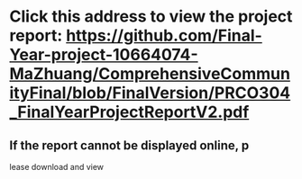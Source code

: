 # Click this address to view the project report: https://github.com/Final-Year-project-10664074-MaZhuang/ComprehensiveCommunityFinal/blob/FinalVersion/PRCO304_FinalYearProjectReportV2.pdf 

## If the report cannot be displayed online, p
lease download and view